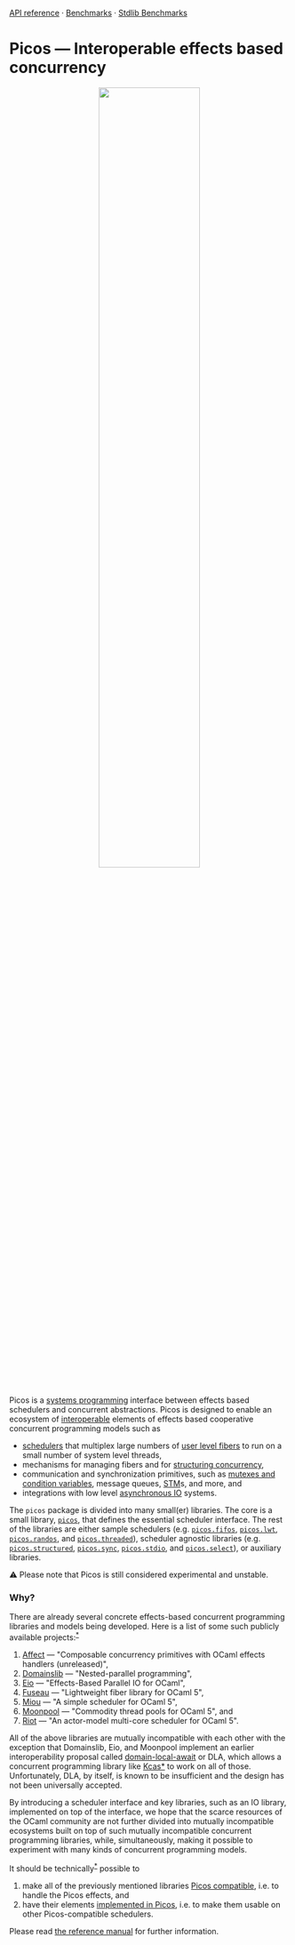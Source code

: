 [API reference](https://ocaml-multicore.github.io/picos/doc/picos/index.html)
&middot;
[Benchmarks](https://bench.ci.dev/ocaml-multicore/picos/branch/main?worker=pascal&image=bench.Dockerfile)
&middot;
[Stdlib Benchmarks](https://bench.ci.dev/ocaml-multicore/multicore-bench/branch/main?worker=pascal&image=bench.Dockerfile)

# **Picos** &mdash; Interoperable effects based concurrency

<p align="center"><a href="https://ocaml-multicore.github.io/picos/doc/picos/Picos/index.html"><img width="60%" src="https://raw.githubusercontent.com/ocaml-multicore/picos/main/doc/picos.svg"></a></p>

Picos is a
[systems programming](https://en.wikipedia.org/wiki/Systems_programming)
interface between effects based schedulers and concurrent abstractions. Picos is
designed to enable an ecosystem of
[interoperable](https://en.wikipedia.org/wiki/Interoperability) elements of
effects based cooperative concurrent programming models such as

- [schedulers](<https://en.wikipedia.org/wiki/Scheduling_(computing)>) that
  multiplex large numbers of
  [user level fibers](https://en.wikipedia.org/wiki/Green_thread) to run on a
  small number of system level threads,
- mechanisms for managing fibers and for
  [structuring concurrency](https://en.wikipedia.org/wiki/Structured_concurrency),
- communication and synchronization primitives, such as
  [mutexes and condition variables](<https://en.wikipedia.org/wiki/Monitor_(synchronization)>),
  message queues,
  [STM](https://en.wikipedia.org/wiki/Software_transactional_memory)s, and more,
  and
- integrations with low level
  [asynchronous IO](https://en.wikipedia.org/wiki/Asynchronous_I/O) systems.

The `picos` package is divided into many small(er) libraries. The core is a
small library,
[`picos`](https://ocaml-multicore.github.io/picos/doc/picos/Picos/index.html),
that defines the essential scheduler interface. The rest of the libraries are
either sample schedulers (e.g.
[`picos.fifos`](https://ocaml-multicore.github.io/picos/doc/picos/Picos_fifos/index.html),
[`picos.lwt`](https://ocaml-multicore.github.io/picos/doc/picos/Picos_lwt/index.html),
[`picos.randos`](https://ocaml-multicore.github.io/picos/doc/picos/Picos_randos/index.html),
and
[`picos.threaded`](https://ocaml-multicore.github.io/picos/doc/picos/Picos_threaded/index.html)),
scheduler agnostic libraries (e.g.
[`picos.structured`](https://ocaml-multicore.github.io/picos/doc/picos/Picos_structured/index.html),
[`picos.sync`](https://ocaml-multicore.github.io/picos/doc/picos/Picos_sync/index.html),
[`picos.stdio`](https://ocaml-multicore.github.io/picos/doc/picos/Picos_stdio/index.html),
and
[`picos.select`](https://ocaml-multicore.github.io/picos/doc/picos/Picos_select/index.html)),
or auxiliary libraries.

⚠️ Please note that Picos is still considered experimental and unstable.

### Why?

There are already several concrete effects-based concurrent programming
libraries and models being developed. Here is a list of some such publicly
available projects:<sup>[\*](https://xkcd.com/927/)</sup>

1. [Affect](https://github.com/dbuenzli/affect) — "Composable concurrency
   primitives with OCaml effects handlers (unreleased)",
2. [Domainslib](https://github.com/ocaml-multicore/domainslib) —
   "Nested-parallel programming",
3. [Eio](https://github.com/ocaml-multicore/eio) — "Effects-Based Parallel IO
   for OCaml",
4. [Fuseau](https://github.com/c-cube/fuseau) — "Lightweight fiber library for
   OCaml 5",
5. [Miou](https://github.com/robur-coop/miou) — "A simple scheduler for OCaml
   5",
6. [Moonpool](https://github.com/c-cube/moonpool) — "Commodity thread pools for
   OCaml 5", and
7. [Riot](https://github.com/leostera/riot) — "An actor-model multi-core
   scheduler for OCaml 5".

All of the above libraries are mutually incompatible with each other with the
exception that Domainslib, Eio, and Moonpool implement an earlier
interoperability proposal called
[domain-local-await](https://github.com/ocaml-multicore/domain-local-await/) or
DLA, which allows a concurrent programming library like
[Kcas](https://github.com/ocaml-multicore/kcas/)[\*](https://github.com/ocaml-multicore/kcas/pull/136)
to work on all of those. Unfortunately, DLA, by itself, is known to be
insufficient and the design has not been universally accepted.

By introducing a scheduler interface and key libraries, such as an IO library,
implemented on top of the interface, we hope that the scarce resources of the
OCaml community are not further divided into mutually incompatible ecosystems
built on top of such mutually incompatible concurrent programming libraries,
while, simultaneously, making it possible to experiment with many kinds of
concurrent programming models.

It should be
technically<sup>[\*](https://www.youtube.com/watch?v=hou0lU8WMgo)</sup> possible
to

1. make all of the previously mentioned libraries
   [Picos compatible](https://ocaml-multicore.github.io/picos/doc/picos/index.html#picos-compatible),
   i.e. to handle the Picos effects, and
2. have their elements
   [implemented in Picos](https://ocaml-multicore.github.io/picos/doc/picos/index.html#implemented-in-picos),
   i.e. to make them usable on other Picos-compatible schedulers.

Please read
[the reference manual](https://ocaml-multicore.github.io/picos/doc/picos/index.html)
for further information.
